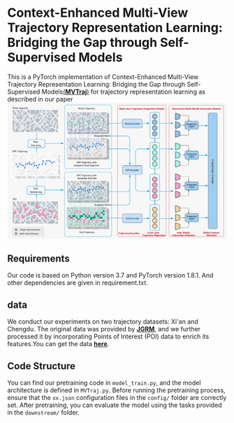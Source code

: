 # Context-Enhanced Multi-View Trajectory Representation Learning: Bridging the Gap through Self-Supervised Models

This is a PyTorch implementation of Context-Enhanced Multi-View Trajectory 
Representation Learning: Bridging the Gap through Self-Supervised Models[(**MVTraj**)](https://arxiv.org/abs/2410.13196)
for trajectory representation learning as described in our paper
![](./method_architecture.png)
## Requirements
Our code is based on Python version 3.7 and PyTorch version 1.8.1. And other dependencies are given in requirement.txt.

## data
We conduct our experiments on two trajectory datasets: Xi'an and Chengdu. The original data was provided by [**JGRM**](https://doi.org/10.1145/3589334.3645644), and we further processed it by incorporating Points of Interest (POI) data to enrich its features.You can get the data [**here**](https://pan.baidu.com/s/1Hgj0ykAnK09CQTBrmXK1Dg?pwd=citq).

## Code Structure
You can find our pretraining code in `model_train.py`, and the model architecture is defined in `MVTraj.py`. Before running the pretraining process, ensure that the `xx.json` configuration files in the `config/` folder are correctly set.
After pretraining, you can evaluate the model using the tasks provided in the `downstream/` folder.